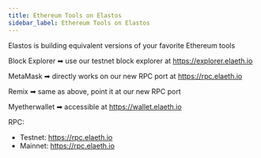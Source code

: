 ```yaml
---
title: Ethereum Tools on Elastos
sidebar_label: Ethereum Tools on Elastos
---
```


Elastos is building equivalent versions of your favorite Ethereum tools

Block Explorer ➡ use our testnet block explorer at <https://explorer.elaeth.io>

MetaMask ➡ directly works on our new RPC port at <https://rpc.elaeth.io>

Remix ➡ same as above, point it at our new RPC port

Myetherwallet ➡ accessible at <https://wallet.elaeth.io>

RPC:

- Testnet: <https://rpc.elaeth.io>
- Mainnet: <https://rpc.elaeth.io>

